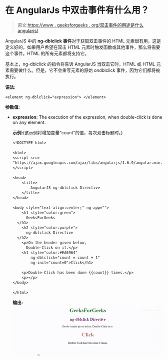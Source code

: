 # 在 AngularJs 中双击事件有什么用？

> 原文:[https://www . geeksforgeeks . org/双击事件的用途是什么 angularjs/](https://www.geeksforgeeks.org/what-is-the-use-of-a-double-click-event-in-angularjs/)

AngularJS 中的 **ng-dblclick 事件**对于获取双击事件的 HTML 元素很有用，这是定义好的。如果用户希望在双击 HTML 元素时触发函数或其他事件，那么将需要这个事件。HTML 的所有元素都将支持它。

基本上，ng-dblclick 的指令将告诉 AngularJS 当双击它时，HTML 或 HTML 元素需要做什么。但是，它不会重写元素的原始 ondblclick 事件，因为它们都将被执行。

**语法:**

```
<element ng-dblclick="expression"> </element>

```

**参数值:**

*   **expression:** The execution of the expression, when double-click is done on any element.

    **示例:**(该示例将增加变量“count”的值，每次双击标题时。)

    ```
    <!DOCTYPE html>

    <html>
    <script src=
    "https://ajax.googleapis.com/ajax/libs/angularjs/1.6.9/angular.min.js">
    </script>

    <head>
        <title>
            AngularJS ng-dblclick Directive
        </title>
    </head>

    <body style="text-align:center;" ng-app="">
        <h1 style="color:green">
          GeeksForGeeks
      </h1>
        <h2 style="color:purple">
          ng-dblclick Directive
      </h2>
        <p>On the header given below, 
          Double-Click on it.</p>
        <h1 style="color:#EA6964" 
            ng-dblclick="count = count + 1"
            ng-init="count=0">Click</h1>

        <p>Double-Click has been done {{count}} times.</p>
        <p></p>
    </body>

    </html>
    ```

    **输出:**
    ![](img/42ddc7649f2eca4785934ddc242943b2.png)